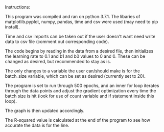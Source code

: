 Instructions: 

This program was compiled and ran on python 3.7.1. The libaries of matplotlib.pyplot, numpy, pandas, time and csv were used (may need to pip install).

Time and csv imports can be taken out if the user doesn't want need write data to csv file (comment out corresponding code).

The  code begins by reading in the data from a desired file, then initializes the learning rate to 0.1 and b1 and b0 values to 0 and 0.  These can be changed as desired, but recommended to stay as is.

The only changes to a variable the user can/should make is for the batch_size variable, which can be set as desired (currently set to 20).

The program is set to run through 500 epochs, and an inner for loop iterates through the data points and adjust the gradient optimization every time the batch size is hit (look for use of count variable and if statement inside this loop).

The graph is then updated accordingly.

The R-squared value is calculated at the end of the program to see how accurate the data is for the line.
